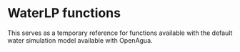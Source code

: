 # WaterLP functions

This serves as a temporary reference for functions available with the default water simulation model available with OpenAgua.

